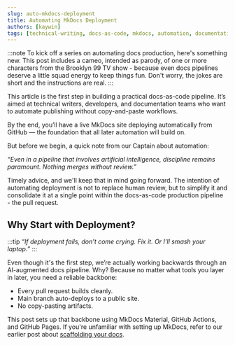 ```yaml
---
slug: auto-mkdocs-deployment
title: Automating MkDocs Deployment
authors: [kaywin]
tags: [technical-writing, docs-as-code, mkdocs, automation, documentation, automating-documentation]
---
```


:::note
To kick off a series on automating docs production, here's something new. This post includes a cameo, intended as parody, of one or more characters from the Brooklyn 99 TV show - because even docs pipelines deserve a little squad energy to keep things fun. Don't worry, the jokes are short and the instructions are real.
:::

This article is the first step in building a practical docs-as-code pipeline. It’s aimed at technical writers, developers, and documentation teams who want to automate publishing without copy-and-paste workflows.

By the end, you’ll have a live MkDocs site deploying automatically from GitHub — the foundation that all later automation will build on.

But before we begin, a quick note from our Captain about automation:

*“Even in a pipeline that involves artificial intelligence, discipline remains paramount. Nothing merges without review.”*

Timely advice, and we'll keep that in mind going forward. The intention of automating deployment is not to replace human review, but to simplify it and consolidate it at a single point within the docs-as-code production pipeline - the pull request.

## Why Start with Deployment?

:::tip
*“If deployment fails, don’t come crying. Fix it. Or I’ll smash your laptop.”*
:::

Even though it's the first step, we’re actually working backwards through an AI-augmented docs pipeline. Why? Because no matter what tools you layer in later, you need a reliable backbone:

- Every pull request builds cleanly.
- Main branch auto-deploys to a public site.
- No copy-pasting artifacts.

This post sets up that backbone using MkDocs Material, GitHub Actions, and GitHub Pages. If you're unfamiliar with setting up MkDocs, refer to our earlier post about [scaffolding your docs](https://kaywina.github.io/docs-layer/blog/mkdocs-local-setup).




